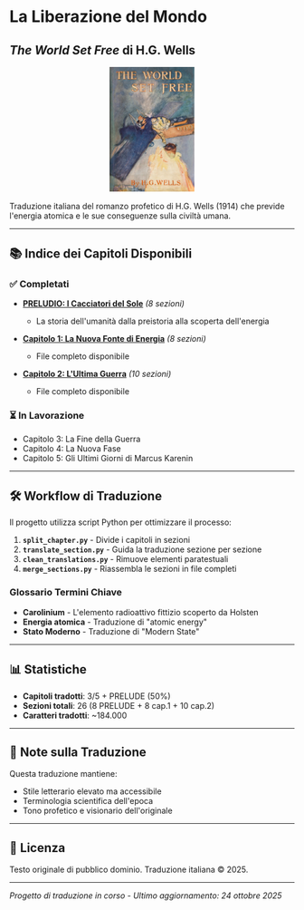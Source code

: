 # La Liberazione del Mondo
## *The World Set Free* di H.G. Wells

<p align="center">
  <img src="cover.jpg" alt="Copertina" width="150"/>
</p>

Traduzione italiana del romanzo profetico di H.G. Wells (1914) che previde l'energia atomica e le sue conseguenze sulla civiltà umana.

---

## 📚 Indice dei Capitoli Disponibili

### ✅ Completati

- **[PRELUDIO: I Cacciatori del Sole](prelude_completo_IT.md)** *(8 sezioni)*
  - La storia dell'umanità dalla preistoria alla scoperta dell'energia
  
- **[Capitolo 1: La Nuova Fonte di Energia](capitolo_01_completo_IT.md)** *(8 sezioni)*
  - File completo disponibile

- **[Capitolo 2: L'Ultima Guerra](capitolo_02_completo_IT.md)** *(10 sezioni)*
  - File completo disponibile

### ⏳ In Lavorazione

- Capitolo 3: La Fine della Guerra
- Capitolo 4: La Nuova Fase
- Capitolo 5: Gli Ultimi Giorni di Marcus Karenin

---

## 🛠️ Workflow di Traduzione

Il progetto utilizza script Python per ottimizzare il processo:

1. **`split_chapter.py`** - Divide i capitoli in sezioni
2. **`translate_section.py`** - Guida la traduzione sezione per sezione
3. **`clean_translations.py`** - Rimuove elementi paratestuali
4. **`merge_sections.py`** - Riassembla le sezioni in file completi

### Glossario Termini Chiave

- **Carolinium** - L'elemento radioattivo fittizio scoperto da Holsten
- **Energia atomica** - Traduzione di "atomic energy"
- **Stato Moderno** - Traduzione di "Modern State"

---

## 📊 Statistiche

- **Capitoli tradotti**: 3/5 + PRELUDE (50%)
- **Sezioni totali**: 26 (8 PRELUDE + 8 cap.1 + 10 cap.2)
- **Caratteri tradotti**: ~184.000

---

## 📖 Note sulla Traduzione

Questa traduzione mantiene:
- Stile letterario elevato ma accessibile
- Terminologia scientifica dell'epoca
- Tono profetico e visionario dell'originale

---

## 📜 Licenza

Testo originale di pubblico dominio. Traduzione italiana © 2025.

---

*Progetto di traduzione in corso - Ultimo aggiornamento: 24 ottobre 2025*
